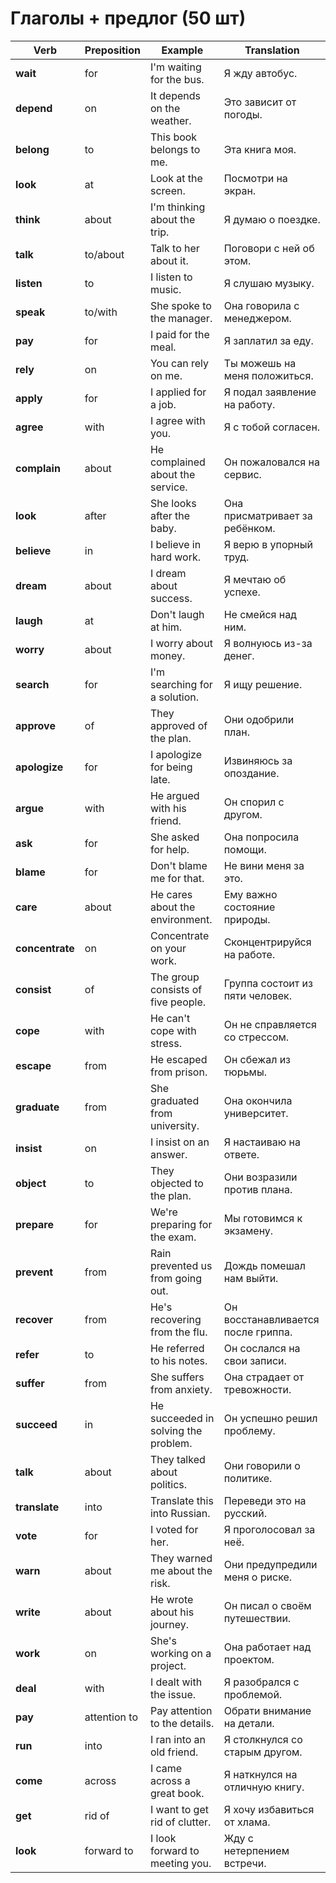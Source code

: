 # Глаголы + предлог (50 шт)

| **Verb** | **Preposition** | **Example** | **Translation** |
| --- | --- | --- | --- |
| **wait** | for | I'm waiting for the bus. | Я жду автобус. |
| **depend** | on | It depends on the weather. | Это зависит от погоды. |
| **belong** | to | This book belongs to me. | Эта книга моя. |
| **look** | at | Look at the screen. | Посмотри на экран. |
| **think** | about | I'm thinking about the trip. | Я думаю о поездке. |
| **talk** | to/about | Talk to her about it. | Поговори с ней об этом. |
| **listen** | to | I listen to music. | Я слушаю музыку. |
| **speak** | to/with | She spoke to the manager. | Она говорила с менеджером. |
| **pay** | for | I paid for the meal. | Я заплатил за еду. |
| **rely** | on | You can rely on me. | Ты можешь на меня положиться. |
| **apply** | for | I applied for a job. | Я подал заявление на работу. |
| **agree** | with | I agree with you. | Я с тобой согласен. |
| **complain** | about | He complained about the service. | Он пожаловался на сервис. |
| **look** | after | She looks after the baby. | Она присматривает за ребёнком. |
| **believe** | in | I believe in hard work. | Я верю в упорный труд. |
| **dream** | about | I dream about success. | Я мечтаю об успехе. |
| **laugh** | at | Don't laugh at him. | Не смейся над ним. |
| **worry** | about | I worry about money. | Я волнуюсь из-за денег. |
| **search** | for | I'm searching for a solution. | Я ищу решение. |
| **approve** | of | They approved of the plan. | Они одобрили план. |
| **apologize** | for | I apologize for being late. | Извиняюсь за опоздание. |
| **argue** | with | He argued with his friend. | Он спорил с другом. |
| **ask** | for | She asked for help. | Она попросила помощи. |
| **blame** | for | Don't blame me for that. | Не вини меня за это. |
| **care** | about | He cares about the environment. | Ему важно состояние природы. |
| **concentrate** | on | Concentrate on your work. | Сконцентрируйся на работе. |
| **consist** | of | The group consists of five people. | Группа состоит из пяти человек. |
| **cope** | with | He can't cope with stress. | Он не справляется со стрессом. |
| **escape** | from | He escaped from prison. | Он сбежал из тюрьмы. |
| **graduate** | from | She graduated from university. | Она окончила университет. |
| **insist** | on | I insist on an answer. | Я настаиваю на ответе. |
| **object** | to | They objected to the plan. | Они возразили против плана. |
| **prepare** | for | We're preparing for the exam. | Мы готовимся к экзамену. |
| **prevent** | from | Rain prevented us from going out. | Дождь помешал нам выйти. |
| **recover** | from | He's recovering from the flu. | Он восстанавливается после гриппа. |
| **refer** | to | He referred to his notes. | Он сослался на свои записи. |
| **suffer** | from | She suffers from anxiety. | Она страдает от тревожности. |
| **succeed** | in | He succeeded in solving the problem. | Он успешно решил проблему. |
| **talk** | about | They talked about politics. | Они говорили о политике. |
| **translate** | into | Translate this into Russian. | Переведи это на русский. |
| **vote** | for | I voted for her. | Я проголосовал за неё. |
| **warn** | about | They warned me about the risk. | Они предупредили меня о риске. |
| **write** | about | He wrote about his journey. | Он писал о своём путешествии. |
| **work** | on | She's working on a project. | Она работает над проектом. |
| **deal** | with | I dealt with the issue. | Я разобрался с проблемой. |
| **pay** | attention to | Pay attention to the details. | Обрати внимание на детали. |
| **run** | into | I ran into an old friend. | Я столкнулся со старым другом. |
| **come** | across | I came across a great book. | Я наткнулся на отличную книгу. |
| **get** | rid of | I want to get rid of clutter. | Я хочу избавиться от хлама. |
| **look** | forward to | I look forward to meeting you. | Жду с нетерпением встречи. |
